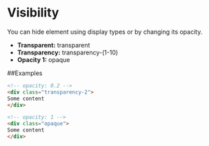 # Visibility

You can hide element using display types or by changing its opacity.

- **Transparent:** transparent
- **Transparency:** transparency-(1-10)
- **Opacity 1:** opaque

##Examples
````Html
<!-- opacity: 0.2 -->
<div class="transparency-2">
Some content
</div>

<!-- opacity: 1 -->
<div class="opaque">
Some content
</div>
````
